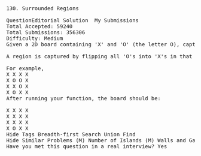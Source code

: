 <pre>
130. Surrounded Regions  

QuestionEditorial Solution  My Submissions
Total Accepted: 59240
Total Submissions: 356306
Difficulty: Medium
Given a 2D board containing 'X' and 'O' (the letter O), capture all regions surrounded by 'X'.

A region is captured by flipping all 'O's into 'X's in that surrounded region.

For example,
X X X X
X O O X
X X O X
X O X X
After running your function, the board should be:

X X X X
X X X X
X X X X
X O X X
Hide Tags Breadth-first Search Union Find
Hide Similar Problems (M) Number of Islands (M) Walls and Gates
Have you met this question in a real interview? Yes  
</pre>
